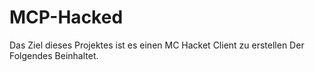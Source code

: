# MCP-Hacked
Das Ziel dieses Projektes ist es einen MC Hacket Client zu erstellen Der Folgendes Beinhaltet.
